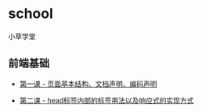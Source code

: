 # school

小草学堂

## 前端基础

* [第一课 - 页面基本结构、文档声明、编码声明](https://github.com/PromeYang/school/blob/master/base/PART-1.md)

* [第二课 - head标签内部的标签用法以及响应式的实现方式](https://github.com/PromeYang/school/blob/master/base/PART-2.1.md)
